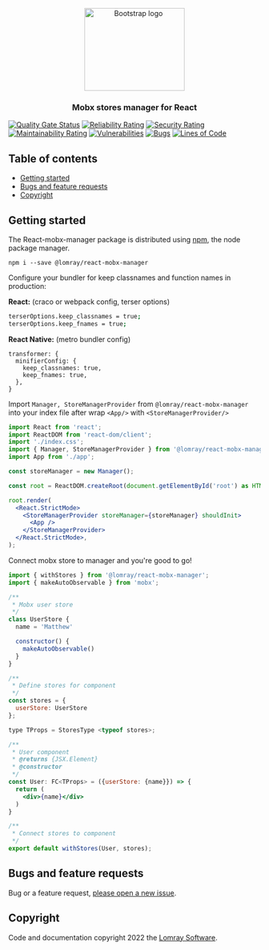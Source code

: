 
<p align="center">
    <img  src="https://user-images.githubusercontent.com/95251720/180519123-eb8a36e7-e7af-41f2-9a01-ae6d6b6a94f3.svg" alt="Bootstrap logo" width="200" height="165">
</p>

<h3 align='center'>Mobx stores manager for React</h3>

[![Quality Gate Status](https://sonarcloud.io/api/project_badges/measure?project=Lomray-Software_react-mobx-manager&metric=alert_status)](https://sonarcloud.io/summary/new_code?id=Lomray-Software_react-mobx-manager)
[![Reliability Rating](https://sonarcloud.io/api/project_badges/measure?project=Lomray-Software_react-mobx-manager&metric=reliability_rating)](https://sonarcloud.io/summary/new_code?id=Lomray-Software_react-mobx-manager)
[![Security Rating](https://sonarcloud.io/api/project_badges/measure?project=Lomray-Software_react-mobx-manager&metric=security_rating)](https://sonarcloud.io/summary/new_code?id=Lomray-Software_react-mobx-manager)
[![Maintainability Rating](https://sonarcloud.io/api/project_badges/measure?project=Lomray-Software_react-mobx-manager&metric=sqale_rating)](https://sonarcloud.io/summary/new_code?id=Lomray-Software_react-mobx-manager)
[![Vulnerabilities](https://sonarcloud.io/api/project_badges/measure?project=Lomray-Software_react-mobx-manager&metric=vulnerabilities)](https://sonarcloud.io/summary/new_code?id=Lomray-Software_react-mobx-manager)
[![Bugs](https://sonarcloud.io/api/project_badges/measure?project=Lomray-Software_react-mobx-manager&metric=bugs)](https://sonarcloud.io/summary/new_code?id=Lomray-Software_react-mobx-manager)
[![Lines of Code](https://sonarcloud.io/api/project_badges/measure?project=Lomray-Software_react-mobx-manager&metric=ncloc)](https://sonarcloud.io/summary/new_code?id=Lomray-Software_react-mobx-manager)

## Table of contents

- [Getting started](#getting-started)
- [Bugs and feature requests](#bugs-and-feature-requests)
- [Copyright](#copyright)


## Getting started

The React-mobx-manager package is distributed using [npm](https://www.npmjs.com/), the node package manager.

```
npm i --save @lomray/react-mobx-manager
```

Configure your bundler for keep classnames and function names in production:
 
**React:** (craco or webpack config, terser options)
```bash
terserOptions.keep_classnames = true;
terserOptions.keep_fnames = true;
```

**React Native:** (metro bundler config)
```
transformer: {
  minifierConfig: {
    keep_classnames: true,
    keep_fnames: true,
  },
}
```

Import `Manager, StoreManagerProvider` from `@lomray/react-mobx-manager` into your index file after wrap `<App/>` with `<StoreManagerProvider/>`

```jsx
import React from 'react';
import ReactDOM from 'react-dom/client';
import './index.css';
import { Manager, StoreManagerProvider } from '@lomray/react-mobx-manager';
import App from './app';

const storeManager = new Manager();

const root = ReactDOM.createRoot(document.getElementById('root') as HTMLElement);

root.render(
  <React.StrictMode>
    <StoreManagerProvider storeManager={storeManager} shouldInit>
      <App />
    </StoreManagerProvider>
  </React.StrictMode>,
);
```

Connect mobx store to manager and you're good to go!

```jsx
import { withStores } from '@lomray/react-mobx-manager';
import { makeAutoObservable } from 'mobx';

/**
 * Mobx user store
 */
class UserStore {
  name = 'Matthew'

  constructor() {
    makeAutoObservable()
  }
}

/**
 * Define stores for component
 */
const stores = {
  userStore: UserStore
};

type TProps = StoresType <typeof stores>;

/**
 * User component
 * @returns {JSX.Element}
 * @constructor
 */
const User: FC<TProps> = ({userStore: {name}}) => {
  return (
    <div>{name}</div>
  )
}

/**
 * Connect stores to component
 */
export default withStores(User, stores);
```

## Bugs and feature requests

Bug or a feature request, [please open a new issue](https://github.com/Lomray-Software/react-mobx-manager/issues/new).

## Copyright

Code and documentation copyright 2022 the [Lomray Software](https://lomray.com/). 
